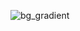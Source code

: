 ![bg_gradient](https://github.com/sonlucy/styleZip/assets/86239847/3d4e6c2e-8d03-402c-a8c0-81fdb4c9f411)
